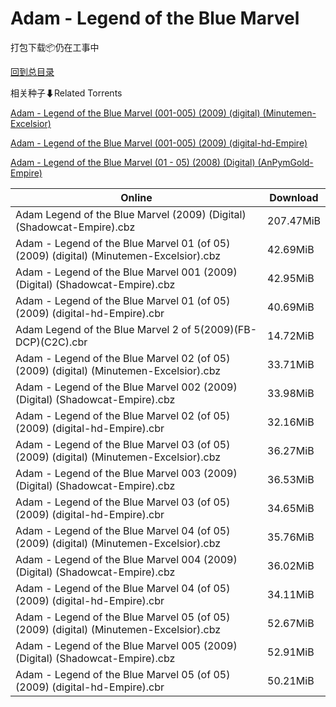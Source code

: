 # Adam - Legend of the Blue Marvel

打包下载📦仍在工事中

[回到总目录](/Catalogs.md)







相关种子⬇Related Torrents

[Adam - Legend of the Blue Marvel (001-005) (2009) (digital) (Minutemen-Excelsior)](https://github.com/alicewish/markdown/blob/master/torrent/Adam---Legend-of-the-Blue-Marvel--001-005---2009---digital---Minutemen-Excelsior.md)

[Adam - Legend of the Blue Marvel (001-005) (2009) (digital-hd-Empire)](https://github.com/alicewish/markdown/blob/master/torrent/Adam---Legend-of-the-Blue-Marvel--001-005---2009---digital-hd-Empire.md)

[Adam - Legend of the Blue Marvel (01 - 05) (2008) (Digital) (AnPymGold-Empire)](https://github.com/alicewish/markdown/blob/master/torrent/Adam---Legend-of-the-Blue-Marvel--01---05---2008---Digital---AnPymGold-Empire.md)

Online | Download
--- | ---
Adam Legend of the Blue Marvel (2009) (Digital) (Shadowcat-Empire).cbz | 207.47MiB
Adam - Legend of the Blue Marvel 01 (of 05) (2009) (digital) (Minutemen-Excelsior).cbz | 42.69MiB
Adam - Legend of the Blue Marvel 001 (2009) (Digital) (Shadowcat-Empire).cbz | 42.95MiB
Adam - Legend of the Blue Marvel 01 (of 05) (2009) (digital-hd-Empire).cbr | 40.69MiB
Adam Legend of the Blue Marvel 2 of 5(2009)(FB-DCP)(C2C).cbr | 14.72MiB
Adam - Legend of the Blue Marvel 02 (of 05) (2009) (digital) (Minutemen-Excelsior).cbz | 33.71MiB
Adam - Legend of the Blue Marvel 002 (2009) (Digital) (Shadowcat-Empire).cbz | 33.98MiB
Adam - Legend of the Blue Marvel 02 (of 05) (2009) (digital-hd-Empire).cbr | 32.16MiB
Adam - Legend of the Blue Marvel 03 (of 05) (2009) (digital) (Minutemen-Excelsior).cbz | 36.27MiB
Adam - Legend of the Blue Marvel 003 (2009) (Digital) (Shadowcat-Empire).cbz | 36.53MiB
Adam - Legend of the Blue Marvel 03 (of 05) (2009) (digital-hd-Empire).cbr | 34.65MiB
Adam - Legend of the Blue Marvel 04 (of 05) (2009) (digital) (Minutemen-Excelsior).cbz | 35.76MiB
Adam - Legend of the Blue Marvel 004 (2009) (Digital) (Shadowcat-Empire).cbz | 36.02MiB
Adam - Legend of the Blue Marvel 04 (of 05) (2009) (digital-hd-Empire).cbr | 34.11MiB
Adam - Legend of the Blue Marvel 05 (of 05) (2009) (digital) (Minutemen-Excelsior).cbz | 52.67MiB
Adam - Legend of the Blue Marvel 005 (2009) (Digital) (Shadowcat-Empire).cbz | 52.91MiB
Adam - Legend of the Blue Marvel 05 (of 05) (2009) (digital-hd-Empire).cbr | 50.21MiB
